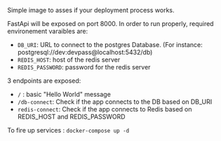 Simple image to asses if your deployment process works.

FastApi will be exposed on port 8000.
In order to run properly, required environement varaibles are: 

- `DB_URI`: URL to connect to the postgres Database. (For instance: postgresql://dev:devpass@localhost:5432/db)
- `REDIS_HOST`: host of the redis server
- `REDIS_PASSWORD`: password for the redis server

3 endpoints are exposed: 
- `/` : basic "Hello World" message
- `/db-connect`: Check if the app connects to the DB based on DB_URI
- `redis-connect`: Check if the app connects to Redis based on REDIS_HOST and REDIS_PASSWORD



To fire up services : `docker-compose up -d`
